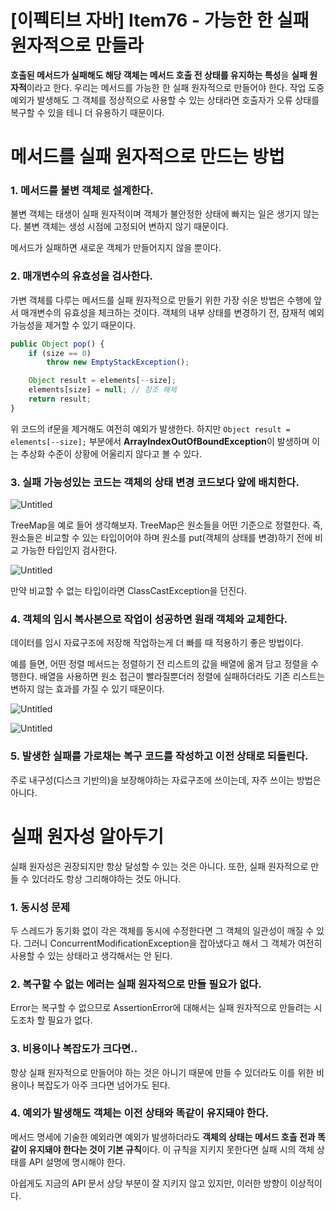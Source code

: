 # [이펙티브 자바] Item76 - 가능한 한 실패 원자적으로 만들라

**호출된 메서드가 실패해도 해당 객체는 메서드 호출 전 상태를 유지하는 특성**을 **실패 원자적**이라고 한다. 우리는 메서드를 가능한 한 실패 원자적으로 만들어야 한다. 작업 도중 예외가 발생해도 그 객체를 정상적으로 사용할 수 있는 상태라면 호출자가 오류 상태를 복구할 수 있을 테니 더 유용하기 때문이다.

# 메서드를 실패 원자적으로 만드는 방법

### 1. 메서드를 불변 객체로 설계한다.

불변 객체는 태생이 실패 원자적이며 객체가 불안정한 상태에 빠지는 일은 생기지 않는다. 불변 객체는 생성 시점에 고정되어 변하지 않기 때문이다. 

메서드가 실패하면 새로운 객체가 만들어지지 않을 뿐이다.

### 2. 매개변수의 유효성을 검사한다.

가변 객체를 다루는 메서드를 실패 원자적으로 만들기 위한 가장 쉬운 방법은 수행에 앞서 매개변수의 유효성을 체크하는 것이다. 객체의 내부 상태를 변경하기 전, 잠재적 예외 가능성을 제거할 수 있기 때문이다.

```jsx
public Object pop() {
    if (size == 0)
        throw new EmptyStackException();

    Object result = elements[--size];
    elements[size] = null; // 참조 해제
    return result;
}
```

위 코드의 if문을 제거해도 여전히 예외가 발생한다. 하지만 `Object result = elements[--size];` 부분에서 **ArrayIndexOutOfBoundException**이 발생하며 이는 추상화 수준이 상황에 어울리지 않다고 볼 수 있다.

### 3. 실패 가능성있는 코드는 객체의 상태 변경 코드보다 앞에 배치한다.

![Untitled](%5B%E1%84%8B%E1%85%B5%E1%84%91%E1%85%A6%E1%86%A8%E1%84%90%E1%85%B5%E1%84%87%E1%85%B3%20%E1%84%8C%E1%85%A1%E1%84%87%E1%85%A1%5D%20Item76%20-%20%E1%84%80%E1%85%A1%E1%84%82%E1%85%B3%E1%86%BC%E1%84%92%E1%85%A1%E1%86%AB%20%E1%84%92%E1%85%A1%E1%86%AB%20%E1%84%89%E1%85%B5%E1%86%AF%E1%84%91%E1%85%A2%20%E1%84%8B%E1%85%AF%E1%86%AB%E1%84%8C%E1%85%A1%20687e20d30303452bbc957e62fb5de539/Untitled.png)

TreeMap을 예로 들어 생각해보자. TreeMap은 원소들을 어떤 기준으로 정렬한다. 즉, 원소들은 비교할 수 있는 타입이어야 하며 원소를 put(객체의 상태를 변경)하기 전에 비교 가능한 타입인지 검사한다. 

![Untitled](%5B%E1%84%8B%E1%85%B5%E1%84%91%E1%85%A6%E1%86%A8%E1%84%90%E1%85%B5%E1%84%87%E1%85%B3%20%E1%84%8C%E1%85%A1%E1%84%87%E1%85%A1%5D%20Item76%20-%20%E1%84%80%E1%85%A1%E1%84%82%E1%85%B3%E1%86%BC%E1%84%92%E1%85%A1%E1%86%AB%20%E1%84%92%E1%85%A1%E1%86%AB%20%E1%84%89%E1%85%B5%E1%86%AF%E1%84%91%E1%85%A2%20%E1%84%8B%E1%85%AF%E1%86%AB%E1%84%8C%E1%85%A1%20687e20d30303452bbc957e62fb5de539/Untitled%201.png)

만약 비교할 수 없는 타입이라면 ClassCastException을 던진다.

### 4. 객체의 임시 복사본으로 작업이 성공하면 원래 객체와 교체한다.

데이터를 임시 자료구조에 저장해 작업하는게 더 빠를 때 적용하기 좋은 방법이다. 

예를 들면, 어떤 정렬 메서드는 정렬하기 전 리스트의 값을 배열에 옮겨 담고 정렬을 수행한다. 배열을 사용하면 원소 접근이 빨라질뿐더러 정렬에 실패하더라도 기존 리스트는 변하지 않는 효과를 가질 수 있기 때문이다.

![Untitled](%5B%E1%84%8B%E1%85%B5%E1%84%91%E1%85%A6%E1%86%A8%E1%84%90%E1%85%B5%E1%84%87%E1%85%B3%20%E1%84%8C%E1%85%A1%E1%84%87%E1%85%A1%5D%20Item76%20-%20%E1%84%80%E1%85%A1%E1%84%82%E1%85%B3%E1%86%BC%E1%84%92%E1%85%A1%E1%86%AB%20%E1%84%92%E1%85%A1%E1%86%AB%20%E1%84%89%E1%85%B5%E1%86%AF%E1%84%91%E1%85%A2%20%E1%84%8B%E1%85%AF%E1%86%AB%E1%84%8C%E1%85%A1%20687e20d30303452bbc957e62fb5de539/Untitled%202.png)

![Untitled](%5B%E1%84%8B%E1%85%B5%E1%84%91%E1%85%A6%E1%86%A8%E1%84%90%E1%85%B5%E1%84%87%E1%85%B3%20%E1%84%8C%E1%85%A1%E1%84%87%E1%85%A1%5D%20Item76%20-%20%E1%84%80%E1%85%A1%E1%84%82%E1%85%B3%E1%86%BC%E1%84%92%E1%85%A1%E1%86%AB%20%E1%84%92%E1%85%A1%E1%86%AB%20%E1%84%89%E1%85%B5%E1%86%AF%E1%84%91%E1%85%A2%20%E1%84%8B%E1%85%AF%E1%86%AB%E1%84%8C%E1%85%A1%20687e20d30303452bbc957e62fb5de539/Untitled%203.png)

### 5. 발생한 실패를 가로채는 복구 코드를 작성하고 이전 상태로 되돌린다.

주로 내구성(디스크 기반의)을 보장해야하는 자료구조에 쓰이는데, 자주 쓰이는 방법은 아니다. 

# 실패 원자성 알아두기

실패 원자성은 권장되지만 항상 달성할 수 있는 것은 아니다. 또한, 실패 원자적으로 만들 수 있더라도 항상 그리해야하는 것도 아니다.

### 1. 동시성 문제

두 스레드가 동기화 없이 각은 객체를 동시에 수정한다면 그 객체의 일관성이 깨질 수 있다. 그러니 ConcurrentModificationException을 잡아냈다고 해서 그 객체가 여전히 사용할 수 있는 상태라고 생각해서는 안 된다.

### 2. 복구할 수 없는 에러는 실패 원자적으로 만들 필요가 없다.

Error는 복구할 수 없으므로 AssertionError에 대해서는 실패 원자적으로 만들려는 시도조차 할 필요가 없다.

### 3. 비용이나 복잡도가 크다면..

항상 실패 원자적으로 만들어야 하는 것은 아니기 때문에 만들 수 있더라도 이를 위한 비용이나 복잡도가 아주 크다면 넘어가도 된다. 

### 4. 예외가 발생해도 객체는 이전 상태와 똑같이 유지돼야 한다.

메서드 명세에 기술한 예외라면 예외가 발생하더라도 **객체의 상태는 메서드 호출 전과 똑같이 유지돼야 한다는 것이 기본 규칙**이다. 이 규칙을 지키지 못한다면 실패 시의 객체 상태를 API 설명에 명시해야 한다. 

아쉽게도 지금의 API 문서 상당 부분이 잘 지키지 않고 있지만, 이러한 방향이 이상적이다.